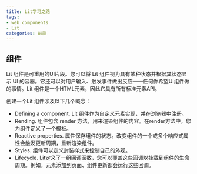 ```yaml
---
title: Lit学习之路
tags:
- web components
- Lit
categories: 前端
---
```


## 组件

Lit 组件是可重用的UI片段。您可以将 Lit 组件视为具有某种状态并根据其状态显示 UI 的容器。它还可以对用户输入、触发事件做出反应——任何你希望UI组件做的事情。Lit 组件是一个HTML元素，因此它具有所有标准元素API。

创建一个Lit 组件涉及以下几个概念：

- Defining a component. Lit 组件作为自定义元素实现，并在浏览器中注册。
- Rending. 组件包含 render 方法，用来渲染组件的内容。在render方法中，您为组件定义了一个模板。
- Reactive properties. 属性保存组件的状态。改变组件的一个或多个响应式属性会触发更新周期，重新渲染组件。
- Styles. 组件可以定义封装样式来控制自己的外观。
- Lifecycle. Lit定义了一组回调函数，您可以覆盖这些回调以挂载到组件的生命周期。例如，元素添加到页面、组件更新都会运行这些回调。

